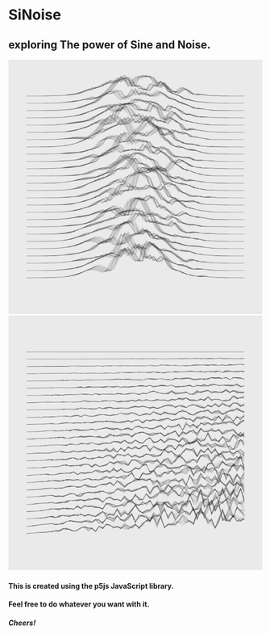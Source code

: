 # SiNoise
## exploring The power of Sine and Noise.

<img src="./Samples/1.jpg">
<img src="./Samples/2.jpg">

#### This is created using the **p5js** JavaScript library.   
#### Feel free to do whatever you want with it.
#### *Cheers!*